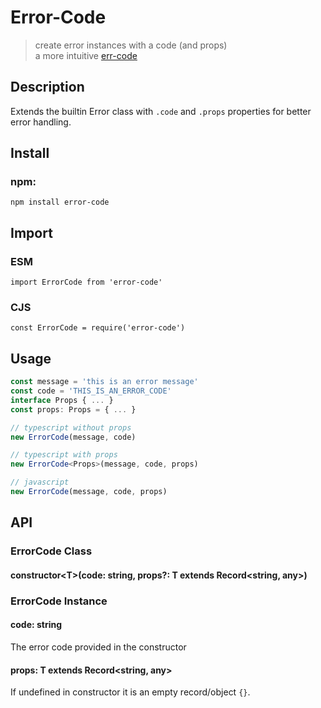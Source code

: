 # Error-Code

> create error instances with a code (and props)<br/>
> a more intuitive [err-code](https://github.com/IndigoUnited/js-err-code)<br/>

## Description

Extends the builtin Error class with `.code` and `.props` properties for better error handling.

## Install

### npm:

`npm install error-code`

## Import

### ESM

`import ErrorCode from 'error-code'`

### CJS

`const ErrorCode = require('error-code')`

## Usage

```ts
const message = 'this is an error message'
const code = 'THIS_IS_AN_ERROR_CODE'
interface Props { ... }
const props: Props = { ... }

// typescript without props
new ErrorCode(message, code)

// typescript with props
new ErrorCode<Props>(message, code, props)

// javascript
new ErrorCode(message, code, props)
```

## API

### ErrorCode Class

#### constructor\<T\>(code: string, props?: T extends Record<string, any>)

### ErrorCode Instance

#### code: string

The error code provided in the constructor

#### props: T extends Record<string, any>

If undefined in constructor it is an empty record/object `{}`.

